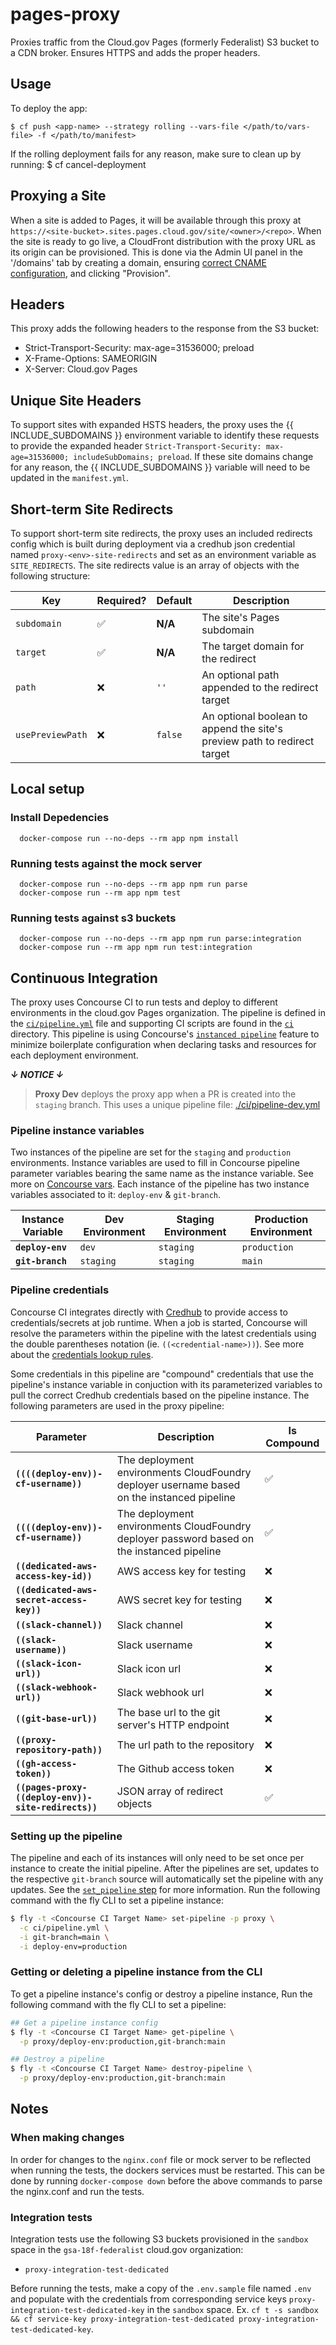 # pages-proxy

Proxies traffic from the Cloud.gov Pages (formerly Federalist) S3 bucket to a CDN broker. Ensures HTTPS and adds the proper headers.

## Usage

To deploy the app:

    $ cf push <app-name> --strategy rolling --vars-file </path/to/vars-file> -f </path/to/manifest>

If the rolling deployment fails for any reason, make sure to clean up by running:
    $ cf cancel-deployment <app-name>

## Proxying a Site

When a site is added to Pages, it will be available through this proxy at `https://<site-bucket>.sites.pages.cloud.gov/site/<owner>/<repo>`. When the site is ready to go live, a CloudFront distribution with the proxy URL as its origin can be provisioned. This is done via the Admin UI panel in the '/domains' tab by creating a domain, ensuring [correct CNAME configuration](https://federalist.18f.gov/documentation/custom-domains/), and clicking "Provision".

## Headers

This proxy adds the following headers to the response from the S3 bucket:

- Strict-Transport-Security: max-age=31536000; preload
- X-Frame-Options: SAMEORIGIN
- X-Server: Cloud.gov Pages

## Unique Site Headers

To support sites with expanded HSTS headers, the proxy uses the
{{ INCLUDE_SUBDOMAINS }} environment variable to identify these requests to provide
the expanded header `Strict-Transport-Security: max-age=31536000; includeSubDomains; preload`.
If these site domains change for any reason, the {{ INCLUDE_SUBDOMAINS }}
variable will need to be updated in the `manifest.yml`.

## Short-term Site Redirects

To support short-term site redirects, the proxy uses an included redirects config which is built during deployment via a credhub json credential named `proxy-<env>-site-redirects` and set as an environment variable as `SITE_REDIRECTS`. The site redirects value is an array of objects with the following structure:

|Key|Required?|Default|Description|
--- | --- | --- | --- |
|`subdomain`|:white_check_mark:|__N/A__|The site's Pages subdomain|
|`target`|:white_check_mark:|__N/A__|The target domain for the redirect|
|`path`|:x:|`''`|An optional path appended to the redirect target|
|`usePreviewPath`|:x:|`false`|An optional boolean to append the site's preview path to redirect target|

## Local setup
### Install Depedencies
```
  docker-compose run --no-deps --rm app npm install
```

### Running tests against the mock server
```
  docker-compose run --no-deps --rm app npm run parse
  docker-compose run --rm app npm test
```

### Running tests against s3 buckets
```
  docker-compose run --no-deps --rm app npm run parse:integration
  docker-compose run --rm app npm run test:integration
```

## Continuous Integration
The proxy uses Concourse CI to run tests and deploy to different environments in the cloud.gov Pages organization. The pipeline is defined in the [`ci/pipeline.yml`](./ci/pipeline.yml) file and supporting CI scripts are found in the [`ci`](./ci) directory. This pipeline is using Concourse's [`instanced pipeline`](https://concourse-ci.org/instanced-pipelines.html) feature to minimize boilerplate configuration when declaring tasks and resources for each deployment environment.

__*&#8595; NOTICE &#8595;*__

> __Proxy Dev__ deploys the proxy app when a PR is created into the `staging` branch. This uses a unique pipeline file: [./ci/pipeline-dev.yml](./ci/pipeline-dev.yml)

### Pipeline instance variables
Two instances of the pipeline are set for the `staging` and `production` environments. Instance variables are used to fill in Concourse pipeline parameter variables bearing the same name as the instance variable. See more on [Concourse vars](https://concourse-ci.org/vars.html).  Each instance of the pipeline has two instance variables associated to it: `deploy-env` & `git-branch`.

|Instance Variable|Dev Environment|Staging Environment|Production Environment|
--- | --- | --- | --- |
|**`deploy-env`**|`dev`|`staging`|`production`|
|**`git-branch`**|`staging`|`staging`|`main`|

### Pipeline credentials
Concourse CI integrates directly with [Credhub](https://docs.cloudfoundry.org/credhub/) to provide access to credentials/secrets at job runtime. When a job is started, Concourse will resolve the parameters within the pipeline with the latest credentials using the double parentheses notation (ie. `((<credential-name>))`). See more about the [credentials lookup rules](https://concourse-ci.org/credhub-credential-manager.html#credential-lookup-rules).

Some credentials in this pipeline are "compound" credentials that use the pipeline's instance variable in conjuction with its parameterized variables to pull the correct Credhub credentials based on the pipeline instance. The following parameters are used in the proxy pipeline:

|Parameter|Description|Is Compound|
--- | --- | --- |
|**`((((deploy-env))-cf-username))`**|The deployment environments CloudFoundry deployer username based on the instanced pipeline|:white_check_mark:|
|**`((((deploy-env))-cf-username))`**|The deployment environments CloudFoundry deployer password based on the instanced pipeline|:white_check_mark:|
|**`((dedicated-aws-access-key-id))`**|AWS access key for testing|:x:|
|**`((dedicated-aws-secret-access-key))`**| AWS secret key for testing|:x:|
|**`((slack-channel))`**| Slack channel | :x:|
|**`((slack-username))`**| Slack username | :x:|
|**`((slack-icon-url))`**| Slack icon url | :x:|
|**`((slack-webhook-url))`**| Slack webhook url | :x:|
|**`((git-base-url))`**|The base url to the git server's HTTP endpoint|:x:|
|**`((proxy-repository-path))`**|The url path to the repository|:x:|
|**`((gh-access-token))`**| The Github access token|:x:|
|**`((pages-proxy-((deploy-env))-site-redirects))`**|JSON array of redirect objects|:white_check_mark:|

### Setting up the pipeline
The pipeline and each of its instances will only need to be set once per instance to create the initial pipeline. After the pipelines are set, updates to the respective `git-branch` source will automatically set the pipeline with any updates. See the [`set_pipeline` step](https://concourse-ci.org/set-pipeline-step.html) for more information. Run the following command with the fly CLI to set a pipeline instance:

```bash
$ fly -t <Concourse CI Target Name> set-pipeline -p proxy \
  -c ci/pipeline.yml \
  -i git-branch=main \
  -i deploy-env=production
```

### Getting or deleting a pipeline instance from the CLI
To get a pipeline instance's config or destroy a pipeline instance, Run the following command with the fly CLI to set a pipeline:

```bash
## Get a pipeline instance config
$ fly -t <Concourse CI Target Name> get-pipeline \
  -p proxy/deploy-env:production,git-branch:main

## Destroy a pipeline
$ fly -t <Concourse CI Target Name> destroy-pipeline \
  -p proxy/deploy-env:production,git-branch:main
```

## Notes
### When making changes
In order for changes to the `nginx.conf` file or mock server to be reflected when running the tests, the dockers services must be restarted. This can be done by running `docker-compose down` before the above commands to parse the nginx.conf and run the tests.

### Integration tests
Integration tests use the following S3 buckets provisioned in the `sandbox` space in the `gsa-18f-federalist` cloud.gov organization:
- `proxy-integration-test-dedicated`

Before running the tests, make a copy of the `.env.sample` file named `.env` and populate with the credentials from corresponding service keys `proxy-integration-test-dedicated-key` in the `sandbox` space. Ex. `cf t -s sandbox && cf service-key proxy-integration-test-dedicated proxy-integration-test-dedicated-key`.
